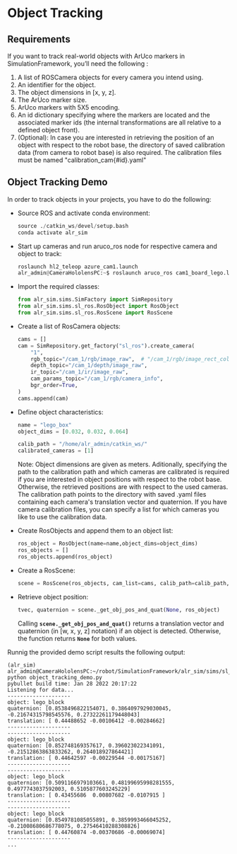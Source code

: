 # Object Tracking

## Requirements

If you want to track real-world objects with ArUco markers in SimulationFramework, you’ll need the following :

1. A list of ROSCamera objects for every camera you intend using.
2. An identifier for the object.
3. The object dimensions in [x, y, z].
4. The ArUco marker size.
5. ArUco markers with 5X5 encoding.
6. An id dictionary specifying where the markers are located and the associated marker ids (the internal transformations are all relative to a defined object front).
7. (Optional): In case you are interested in retrieving the position of an object with respect to the robot base, the directory of saved calibration data (from  camera to robot base) is also required. The calibration files must be named "calibration_cam{#id}.yaml"

## Object Tracking Demo

In order to track objects in your projects, you have to do the following:

- Source ROS and activate conda environment:
    ```python
    source ./catkin_ws/devel/setup.bash 
    conda activate alr_sim
    ```

- Start up cameras and run aruco_ros node for respective camera and object to track:
    ```python
    roslaunch hl2_teleop azure_cam1.launch 
    alr_admin@CameraHololensPC:~$ roslaunch aruco_ros cam1_board_lego.launch 
    ```

- Import the required classes:
    
    ```python
    from alr_sim.sims.SimFactory import SimRepository
    from alr_sim.sims.sl_ros.RosObject import RosObject
    from alr_sim.sims.sl_ros.RosScene import RosScene
    ```
    

- Create a list of RosCamera objects:
    
    ```python
    cams = []
    cam = SimRepository.get_factory("sl_ros").create_camera(
        "1",
        rgb_topic="/cam_1/rgb/image_raw",  # "/cam_1/rgb/image_rect_color"
        depth_topic="/cam_1/depth/image_raw",
        ir_topic="/cam_1/ir/image_raw",
        cam_params_topic="/cam_1/rgb/camera_info",
        bgr_order=True,
    )
    cams.append(cam)
    ```
    

- Define object characteristics:
    
    ```python
    name = "lego_box"
    object_dims = [0.032, 0.032, 0.064]

    calib_path = "/home/alr_admin/catkin_ws/"
    calibrated_cameras = [1]
    ```
    
    Note: Object dimensions are given as meters. Aditionally, specifying the path to the calibration path and which cameras are calibrated is required if you are interested in object positions with respect to the robot base. Otherwise, the retrieved positions are with respect to the used cameras. The calibration path points to the directory with saved .yaml files containing each camera's translation vector and quaternion. If you have camera calibration files, you can specify a list for which cameras you like to use the calibration data.
    
- Create RosObjects and append them to an object list:
    
    ```python
    ros_object = RosObject(name=name,object_dims=object_dims)
    ros_objects = []
    ros_objects.append(ros_object)
    ```

- Create a RosScene:
    ```python
    scene = RosScene(ros_objects, cam_list=cams, calib_path=calib_path, calib_cams=calibrated_cameras)
    ```
    
- Retrieve object position:
    
    ```python
    tvec, quaternion = scene._get_obj_pos_and_quat(None, ros_object)
    ```
    
    Calling **`scene._get_obj_pos_and_quat()`** returns a translation vector and quaternion (in [w, x, y, z] notation) if an object is detected.                                                                 Otherwise, the function returns **`None`** for both values.

Runnig the provided demo script results the following output:
```console
(alr_sim) alr_admin@CameraHololensPC:~/robot/SimulationFramework/alr_sim/sims/sl_ros/demo$ python object_tracking_demo.py 
pybullet build time: Jan 28 2022 20:17:22
Listening for data...
--------------------
object: lego_block
quaternion: [0.8538496822154071, 0.3864097929030045, -0.21674315798545576, 0.27322261179448043]
translation: [ 0.44488652 -0.00106412 -0.00284662]
--------------------
--------------------
object: lego_block
quaternion: [0.852748169357617, 0.396023022341091, -0.21512863863833262, 0.264018927864421]
translation: [ 0.44642597 -0.00229544 -0.00175167]
--------------------
--------------------
object: lego_block
quaternion: [0.5091166979103661, 0.48199695998281555, 0.4977743037592003, 0.5105877603245229]
translation: [ 0.43455686  0.00807682 -0.0107915 ]
--------------------
--------------------
object: lego_block
quaternion: [0.8549781085055891, 0.3859993466045252, -0.21008680686778075, 0.27546410288308826]
translation: [ 0.44760874 -0.00370686 -0.00069074]
--------------------
...
```
